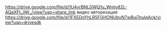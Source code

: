https://drive.google.com/file/d/1U4vrBNLGWQ1u_WmIv82L-AQaXFt_iWr_/view?usp=share_link
видео авторизация https://drive.google.com/file/d/1FXEDoYhLR5FGHONUbyN7wBui7nulpAck/view?usp=drivesdk
